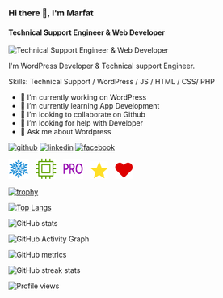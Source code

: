 ### Hi there 👋, I'm Marfat
#### Technical Support Engineer & Web Developer
![Technical Support Engineer & Web Developer](https://media-exp1.licdn.com/dms/image/C4E16AQEpJyD2DOKDfw/profile-displaybackgroundimage-shrink_350_1400/0/1635408851644?e=1640822400&v=beta&t=iPlZPumOQZfbfTJkZV2tMySSeluvcawgLviCqkCbvdk)

I'm WordPress Developer & Technical support Engineer.

Skills: Technical Support / WordPress / JS / HTML / CSS/ PHP

- 🔭 I’m currently working on WordPress 
- 🌱 I’m currently learning App Development 
- 👯 I’m looking to collaborate on Github 
- 🤔 I’m looking for help with Developer 
- 💬 Ask me about Wordpress 


[<img src='https://cdn.jsdelivr.net/npm/simple-icons@3.0.1/icons/github.svg' alt='github' height='40'>](https://github.com/marfatislam)  [<img src='https://cdn.jsdelivr.net/npm/simple-icons@3.0.1/icons/linkedin.svg' alt='linkedin' height='40'>](https://www.linkedin.com/in/marfatislam/)  [<img src='https://cdn.jsdelivr.net/npm/simple-icons@3.0.1/icons/facebook.svg' alt='facebook' height='40'>](https://www.facebook.com/cse.marfat)  

<a href='https://archiveprogram.github.com/'><img src='https://raw.githubusercontent.com/acervenky/animated-github-badges/master/assets/acbadge.gif' width='40' height='40'></a> <a href='https://docs.github.com/en/developers'><img src='https://raw.githubusercontent.com/acervenky/animated-github-badges/master/assets/devbadge.gif' width='40' height='40'></a> <a href='https://github.com/pricing'><img src='https://raw.githubusercontent.com/acervenky/animated-github-badges/master/assets/pro.gif' width='40' height='40'></a> <a href='https://stars.github.com/'><img src='https://raw.githubusercontent.com/acervenky/animated-github-badges/master/assets/starbadge.gif' width='35' height='35'></a> <a href='https://docs.github.com/en/github/supporting-the-open-source-community-with-github-sponsors'><img src='https://raw.githubusercontent.com/acervenky/animated-github-badges/master/assets/sponsorbadge.gif' width='35' height='35'></a> 

[![trophy](https://github-profile-trophy.vercel.app/?username=marfatislam)](https://github.com/ryo-ma/github-profile-trophy)

[![Top Langs](https://github-readme-stats.vercel.app/api/top-langs/?username=marfatislam)](https://github.com/anuraghazra/github-readme-stats)

![GitHub stats](https://github-readme-stats.vercel.app/api?username=marfatislam&show_icons=true)  

![GitHub Activity Graph](https://activity-graph.herokuapp.com/graph?username=marfatislam)  

![GitHub metrics](https://metrics.lecoq.io/marfatislam)  

![GitHub streak stats](https://github-readme-streak-stats.herokuapp.com/?user=marfatislam)  

![Profile views](https://gpvc.arturio.dev/marfatislam)  
